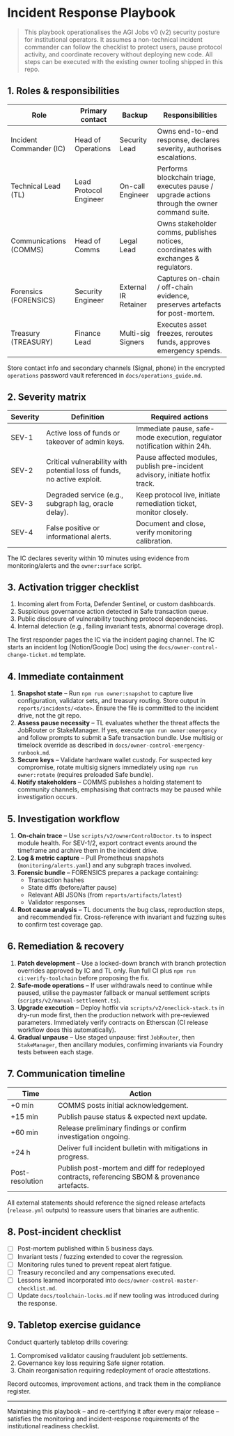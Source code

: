 # Incident Response Playbook

> This playbook operationalises the AGI Jobs v0 (v2) security posture for institutional
> operators. It assumes a non-technical incident commander can follow the checklist to
> protect users, pause protocol activity, and coordinate recovery without deploying new
> code. All steps can be executed with the existing owner tooling shipped in this repo.

## 1. Roles & responsibilities

| Role | Primary contact | Backup | Responsibilities |
| --- | --- | --- | --- |
| Incident Commander (IC) | Head of Operations | Security Lead | Owns end-to-end response, declares severity, authorises escalations. |
| Technical Lead (TL) | Lead Protocol Engineer | On-call Engineer | Performs blockchain triage, executes pause / upgrade actions through the owner command suite. |
| Communications (COMMS) | Head of Comms | Legal Lead | Owns stakeholder comms, publishes notices, coordinates with exchanges & regulators. |
| Forensics (FORENSICS) | Security Engineer | External IR Retainer | Captures on-chain / off-chain evidence, preserves artefacts for post-mortem. |
| Treasury (TREASURY) | Finance Lead | Multi-sig Signers | Executes asset freezes, reroutes funds, approves emergency spends. |

Store contact info and secondary channels (Signal, phone) in the encrypted `operations`
password vault referenced in `docs/operations_guide.md`.

## 2. Severity matrix

| Severity | Definition | Required actions |
| --- | --- | --- |
| SEV-1 | Active loss of funds or takeover of admin keys. | Immediate pause, safe-mode execution, regulator notification within 24h. |
| SEV-2 | Critical vulnerability with potential loss of funds, no active exploit. | Pause affected modules, publish pre-incident advisory, initiate hotfix track. |
| SEV-3 | Degraded service (e.g., subgraph lag, oracle delay). | Keep protocol live, initiate remediation ticket, monitor closely. |
| SEV-4 | False positive or informational alerts. | Document and close, verify monitoring calibration. |

The IC declares severity within 10 minutes using evidence from monitoring/alerts and the
`owner:surface` script.

## 3. Activation trigger checklist

1. Incoming alert from Forta, Defender Sentinel, or custom dashboards.
2. Suspicious governance action detected in Safe transaction queue.
3. Public disclosure of vulnerability touching protocol dependencies.
4. Internal detection (e.g., failing invariant tests, abnormal coverage drop).

The first responder pages the IC via the incident paging channel. The IC starts an
incident log (Notion/Google Doc) using the `docs/owner-control-change-ticket.md`
template.

## 4. Immediate containment

1. **Snapshot state** – Run `npm run owner:snapshot` to capture live configuration,
   validator sets, and treasury routing. Store output in `reports/incidents/<date>`. Ensure
   the file is committed to the incident drive, not the git repo.
2. **Assess pause necessity** – TL evaluates whether the threat affects the JobRouter or
   StakeManager. If yes, execute `npm run owner:emergency` and follow prompts to submit a
   Safe transaction bundle. Use multisig or timelock override as described in
   `docs/owner-control-emergency-runbook.md`.
3. **Secure keys** – Validate hardware wallet custody. For suspected key compromise,
   rotate multisig signers immediately using `npm run owner:rotate` (requires preloaded
   Safe bundle).
4. **Notify stakeholders** – COMMS publishes a holding statement to community channels,
   emphasising that contracts may be paused while investigation occurs.

## 5. Investigation workflow

1. **On-chain trace** – Use `scripts/v2/ownerControlDoctor.ts` to inspect module health.
   For SEV-1/2, export contract events around the timeframe and archive them in the
   incident drive.
2. **Log & metric capture** – Pull Prometheus snapshots (`monitoring/alerts.yaml`) and any
   subgraph traces involved.
3. **Forensic bundle** – FORENSICS prepares a package containing:
   - Transaction hashes
   - State diffs (before/after pause)
   - Relevant ABI JSONs (from `reports/artifacts/latest`)
   - Validator responses
4. **Root cause analysis** – TL documents the bug class, reproduction steps, and
   recommended fix. Cross-reference with invariant and fuzzing suites to confirm test
   coverage gap.

## 6. Remediation & recovery

1. **Patch development** – Use a locked-down branch with branch protection overrides
   approved by IC and TL only. Run full CI plus `npm run ci:verify-toolchain` before
   proposing the fix.
2. **Safe-mode operations** – If user withdrawals need to continue while paused, utilise
   the paymaster fallback or manual settlement scripts (`scripts/v2/manual-settlement.ts`).
3. **Upgrade execution** – Deploy hotfix via `scripts/v2/oneclick-stack.ts` in dry-run
   mode first, then the production network with pre-reviewed parameters. Immediately
   verify contracts on Etherscan (CI release workflow does this automatically).
4. **Gradual unpause** – Use staged unpause: first `JobRouter`, then `StakeManager`, then
   ancillary modules, confirming invariants via Foundry tests between each stage.

## 7. Communication timeline

| Time | Action |
| --- | --- |
| +0 min | COMMS posts initial acknowledgement. |
| +15 min | Publish pause status & expected next update. |
| +60 min | Release preliminary findings or confirm investigation ongoing. |
| +24 h | Deliver full incident bulletin with mitigations in progress. |
| Post-resolution | Publish post-mortem and diff for redeployed contracts, referencing SBOM & provenance artefacts. |

All external statements should reference the signed release artefacts (`release.yml`
outputs) to reassure users that binaries are authentic.

## 8. Post-incident checklist

- [ ] Post-mortem published within 5 business days.
- [ ] Invariant tests / fuzzing extended to cover the regression.
- [ ] Monitoring rules tuned to prevent repeat alert fatigue.
- [ ] Treasury reconciled and any compensations executed.
- [ ] Lessons learned incorporated into `docs/owner-control-master-checklist.md`.
- [ ] Update `docs/toolchain-locks.md` if new tooling was introduced during the response.

## 9. Tabletop exercise guidance

Conduct quarterly tabletop drills covering:

1. Compromised validator causing fraudulent job settlements.
2. Governance key loss requiring Safe signer rotation.
3. Chain reorganisation requiring redeployment of oracle attestations.

Record outcomes, improvement actions, and track them in the compliance register.

---

Maintaining this playbook – and re-certifying it after every major release – satisfies the
monitoring and incident-response requirements of the institutional readiness checklist.
